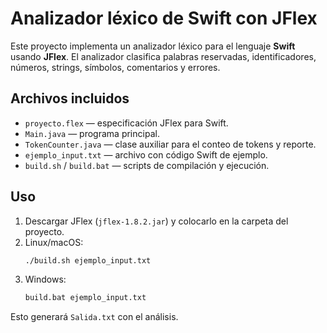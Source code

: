 # Analizador léxico de Swift con JFlex

Este proyecto implementa un analizador léxico para el lenguaje **Swift** usando **JFlex**.
El analizador clasifica palabras reservadas, identificadores, números, strings, símbolos,
comentarios y errores.

## Archivos incluidos
- `proyecto.flex` — especificación JFlex para Swift.
- `Main.java` — programa principal.
- `TokenCounter.java` — clase auxiliar para el conteo de tokens y reporte.
- `ejemplo_input.txt` — archivo con código Swift de ejemplo.
- `build.sh` / `build.bat` — scripts de compilación y ejecución.

## Uso
1. Descargar JFlex (`jflex-1.8.2.jar`) y colocarlo en la carpeta del proyecto.
2. Linux/macOS:
   ```bash
   ./build.sh ejemplo_input.txt
   ```
3. Windows:
   ```cmd
   build.bat ejemplo_input.txt
   ```
Esto generará `Salida.txt` con el análisis.
